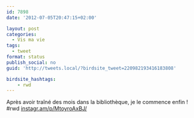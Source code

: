 ```yaml
---
id: 7898
date: '2012-07-05T20:47:15+02:00'

layout: post
categories:
  - Vis ma vie
tags:
  - tweet
format: status
publish_social: no
guid: 'http://tweets.local/?birdsite_tweet=220982193416183808'

birdsite_hashtags:
    - rwd
---
```


Après avoir traîné des mois dans la bibliothèque, je le commence enfin ! #rwd [instagr.am/p/MtoyroAxBJ/](http://instagr.am/p/MtoyroAxBJ/)